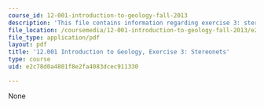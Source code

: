 ```yaml
---
course_id: 12-001-introduction-to-geology-fall-2013
description: 'This file contains information regarding exercise 3: stereonets.'
file_location: /coursemedia/12-001-introduction-to-geology-fall-2013/e2c78d0a4801f8e2fa4083dcec911330_MIT12_001F13_Ex3_Stereonet.pdf
file_type: application/pdf
layout: pdf
title: '12.001 Introduction to Geology, Exercise 3: Stereonets'
type: course
uid: e2c78d0a4801f8e2fa4083dcec911330

---
```

None